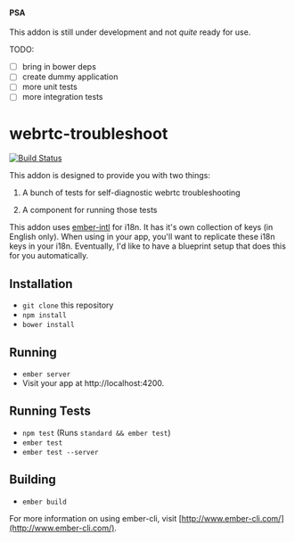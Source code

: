 #### PSA

This addon is still under development and not *quite* ready for use.

TODO:
* [ ] bring in bower deps
* [ ] create dummy application
* [ ] more unit tests
* [ ] more integration tests

# webrtc-troubleshoot

[![Build Status](https://travis-ci.org/MyPureCloud/ember-webrtc-troubleshoot.svg?branch=master)](https://travis-ci.org/MyPureCloud/ember-webrtc-troubleshoot)

This addon is designed to provide you with two things:

1. A bunch of tests for self-diagnostic webrtc troubleshooting

2. A component for running those tests

This addon uses [ember-intl](https://github.com/yahoo/ember-intl) for i18n. It has it's own collection of keys (in English only). When using in your app, you'll want to replicate these i18n keys in your i18n. Eventually, I'd like to have a blueprint setup that does this for you automatically.

## Installation

* `git clone` this repository
* `npm install`
* `bower install`

## Running

* `ember server`
* Visit your app at http://localhost:4200.

## Running Tests

* `npm test` (Runs `standard && ember test`)
* `ember test`
* `ember test --server`

## Building

* `ember build`

For more information on using ember-cli, visit [http://www.ember-cli.com/](http://www.ember-cli.com/).

